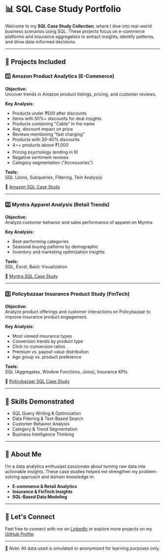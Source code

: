 # 📊 SQL Case Study Portfolio

Welcome to my **SQL Case Study Collection**, where I dive into real-world business scenarios using SQL. These projects focus on e-commerce platforms and insurance aggregators to extract insights, identify patterns, and drive data-informed decisions.

---

## 📁 Projects Included

### 1️⃣ Amazon Product Analytics (E-Commerce)

**Objective:**  
Uncover trends in Amazon product listings, pricing, and customer reviews.

**Key Analysis:**  
- Products under ₹500 after discounts  
- Items with 50%+ discounts for deal insights  
- Products containing "Cable" in the name  
- Avg. discount impact on price  
- Reviews mentioning “fast charging”  
- Products with 20–40% discounts  
- 4⭐+ products above ₹1,000  
- Pricing psychology (ending in 9)  
- Negative sentiment reviews  
- Category segmentation ("Accessories")  

**Tools:**  
SQL (Joins, Subqueries, Filtering, Text Analysis)

📎 [Amazon SQL Case Study](./Amazon_SQL_Case_Study/amazon_case_study.sql)

---

### 2️⃣ Myntra Apparel Analysis (Retail Trends)

**Objective:**  
Analyze customer behavior and sales performance of apparel on Myntra.

**Key Analysis:**  
- Best-performing categories  
- Seasonal buying patterns by demographic  
- Inventory and marketing optimization insights  

**Tools:**  
SQL, Excel, Basic Visualization

📎 [Myntra SQL Case Study](./Myntra_Apparel_Analysis/myntra_case_study.sql)

---

### 3️⃣ Policybazaar Insurance Product Study (FinTech)

**Objective:**  
Analyze product offerings and customer interactions on Policybazaar to improve insurance product engagement.

**Key Analysis:**  
- Most viewed insurance types  
- Conversion trends by product type  
- Click-to-conversion ratios  
- Premium vs. payout value distribution  
- Age group vs. product preference  

**Tools:**  
SQL (Aggregates, Window Functions, Joins), Insurance KPIs

📎 [Policybazaar SQL Case Study](./Policybazaar_Insurance_Study/policybazaar_case_study.sql)

---

## 💼 Skills Demonstrated

- SQL Query Writing & Optimization  
- Data Filtering & Text-Based Search  
- Customer Behavior Analysis  
- Category & Trend Segmentation  
- Business Intelligence Thinking  

---

## 🧠 About Me

I’m a data analytics enthusiast passionate about turning raw data into actionable insights. These case studies helped me strengthen my problem-solving approach and domain knowledge in:

- **E-commerce & Retail Analytics**  
- **Insurance & FinTech Insights**  
- **SQL-Based Data Modeling**  

---

## 🔗 Let's Connect

Feel free to connect with me on [LinkedIn](https://www.linkedin.com/in/yourusername) or explore more projects on my [GitHub Profile](https://github.com/yourusername).

---

📌 *Note:* All data used is simulated or anonymized for learning purposes only.

